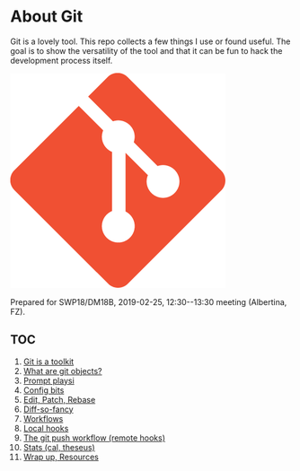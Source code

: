 # About Git

Git is a lovely tool. This repo collects a few things I use or found useful.
The goal is to show the versatility of the tool and that it can be fun to hack
the development process itself.

![](static/Git-Icon-1788C.png)

Prepared for SWP18/DM18B, 2019-02-25, 12:30--13:30 meeting (Albertina, FZ).

## TOC

1. [Git is a toolkit](10-Welcome.md)
2. [What are git objects?](15-Objects.md)
3. [Prompt playsi](20-Prompt.md)
4. [Config bits](30-Config.md)
5. [Edit, Patch, Rebase](40-EditPatchRebase.md)
6. [Diff-so-fancy](50-Diff.md)
7. [Workflows](60-Workflows.md)
8. [Local hooks](70-LocalHooks.md)
9. [The git push workflow (remote hooks)](80-RemoteHooks.md)
10. [Stats (cal, theseus)](90-Stats.md)
11. [Wrap up, Resources](98-WrapUp.md)

